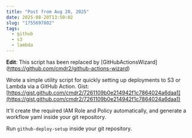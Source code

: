 ```yaml
---
title: "Post from Aug 20, 2025"
date: 2025-08-20T13:50:02
slug: "1755697802"
tags:
  - github
  - s3
  - lambda
---
```


**Edit**: This script has been replaced by [GitHubActionsWizard] (https://github.com/cmdr2/github-actions-wizard) 

Wrote a simple utility script for quickly setting up deployments to S3 or Lambda via a GitHub Action. Gist: [https://gist.github.com/cmdr2/7261109b0e214942f1c7864024a6daa1](https://gist.github.com/cmdr2/7261109b0e214942f1c7864024a6daa1)

It'll create the required IAM Role and Policy automatically, and generate a workflow yaml inside your git repository.

Run `github-deploy-setup` inside your git repository.
